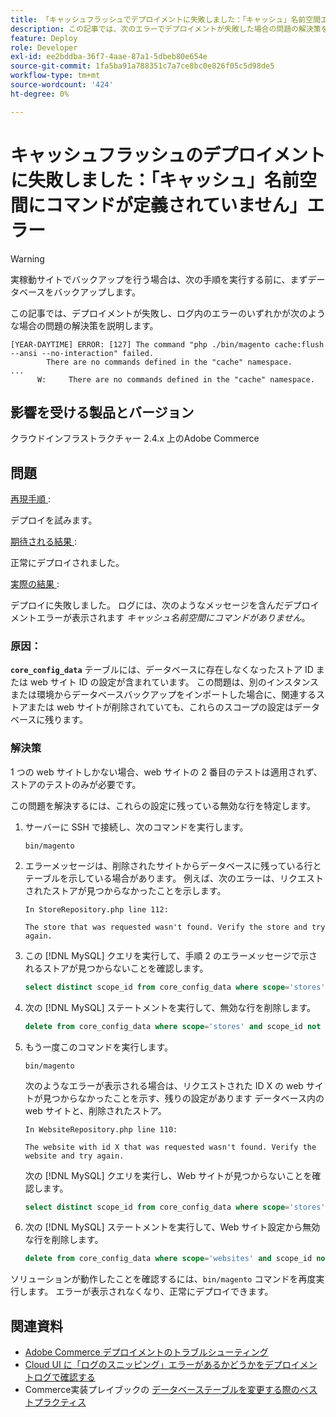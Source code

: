 ```yaml
---
title: 「キャッシュフラッシュでデプロイメントに失敗しました：「キャッシュ」名前空間エラーで定義されたコマンドがありません」
description: この記事では、次のエラーでデプロイメントが失敗した場合の問題の解決策を説明します。**キャッシュ名前空間にコマンドが定義されていません**。
feature: Deploy
role: Developer
exl-id: ee2bddba-36f7-4aae-87a1-5dbeb80e654e
source-git-commit: 1fa5ba91a788351c7a7ce8bc0e826f05c5d98de5
workflow-type: tm+mt
source-wordcount: '424'
ht-degree: 0%

---
```



# キャッシュフラッシュのデプロイメントに失敗しました：「キャッシュ」名前空間にコマンドが定義されていません」エラー

>[!WARNING]
>
>実稼動サイトでバックアップを行う場合は、次の手順を実行する前に、まずデータベースをバックアップします。

この記事では、デプロイメントが失敗し、ログ内のエラーのいずれかが次のような場合の問題の解決策を説明します。

```
[YEAR-DAYTIME] ERROR: [127] The command "php ./bin/magento cache:flush --ansi --no-interaction" failed.
        There are no commands defined in the "cache" namespace.
...
      W:     There are no commands defined in the "cache" namespace.
```

## 影響を受ける製品とバージョン

クラウドインフラストラクチャー 2.4.x 上のAdobe Commerce

## 問題

<u> 再現手順 </u>:

デプロイを試みます。

<u> 期待される結果 </u>:

正常にデプロイされました。

<u> 実際の結果 </u>:

デプロイに失敗しました。 ログには、次のようなメッセージを含んだデプロイメントエラーが表示されます *キャッシュ名前空間にコマンドがありません*。

### 原因：

**`core_config_data`** テーブルには、データベースに存在しなくなったストア ID または web サイト ID の設定が含まれています。 この問題は、別のインスタンスまたは環境からデータベースバックアップをインポートした場合に、関連するストアまたは web サイトが削除されていても、これらのスコープの設定はデータベースに残ります。

### 解決策

1 つの web サイトしかない場合、web サイトの 2 番目のテストは適用されず、ストアのテストのみが必要です。

この問題を解決するには、これらの設定に残っている無効な行を特定します。

1. サーバーに SSH で接続し、次のコマンドを実行します。

   `bin/magento`

1. エラーメッセージは、削除されたサイトからデータベースに残っている行とテーブルを示している場合があります。 例えば、次のエラーは、リクエストされたストアが見つからなかったことを示します。

   ```...
   In StoreRepository.php line 112:
   
   The store that was requested wasn't found. Verify the store and try again.
   ```

1. この [!DNL MySQL] クエリを実行して、手順 2 のエラーメッセージで示されるストアが見つからないことを確認します。

   ```sql
   select distinct scope_id from core_config_data where scope='stores' and scope_id not in (select store_id from store);
   ```

1. 次の [!DNL MySQL] ステートメントを実行して、無効な行を削除します。

   ```sql
   delete from core_config_data where scope='stores' and scope_id not in (select store_id from store);
   ```

1. もう一度このコマンドを実行します。

   `bin/magento`

   次のようなエラーが表示される場合は、リクエストされた ID X の web サイトが見つからなかったことを示す、残りの設定があります        データベース内の web サイトと、削除されたストア。

   ```
   In WebsiteRepository.php line 110:
   
   The website with id X that was requested wasn't found. Verify the website and try again.
   ```

   次の [!DNL MySQL] クエリを実行し、Web サイトが見つからないことを確認します。

   ```sql
   select distinct scope_id from core_config_data where scope='stores' and scope_id not in (select store_id from store);
   ```

1. 次の [!DNL MySQL] ステートメントを実行して、Web サイト設定から無効な行を削除します。

   ```sql
   delete from core_config_data where scope='websites' and scope_id not in (select website_id from store_website);
   ```

ソリューションが動作したことを確認するには、`bin/magento` コマンドを再度実行します。 エラーが表示されなくなり、正常にデプロイできます。

## 関連資料

* [Adobe Commerce デプロイメントのトラブルシューティング ](https://experienceleague.adobe.com/ja/docs/commerce-knowledge-base/kb/troubleshooting/deployment/magento-deployment-troubleshooter)
* [Cloud UI に「ログのスニッピング」エラーがあるかどうかをデプロイメントログで確認する ](https://experienceleague.adobe.com/ja/docs/commerce-knowledge-base/kb/troubleshooting/miscellaneous/checking-deployment-log-if-the-cloud-ui-shows-log-snipped-error)
* Commerce実装プレイブックの [ データベーステーブルを変更する際のベストプラクティス ](https://experienceleague.adobe.com/ja/docs/commerce-operations/implementation-playbook/best-practices/development/modifying-core-and-third-party-tables#why-adobe-recommends-avoiding-modifications)
